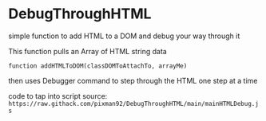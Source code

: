 # DebugThroughHTML
simple function to add HTML to a DOM and debug your way through it


This function pulls an Array of HTML string data

```function addHTMLToDOM(classDOMToAttachTo, arrayMe)```

then uses Debugger command to step through the HTML one step at a time


code to tap into script source:
```https://raw.githack.com/pixman92/DebugThroughHTML/main/mainHTMLDebug.js```
